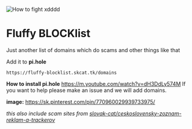 
![How to fight xdddd](https://i.imgur.com/f3cZUDE.png "OG:Image")
# Fluffy BLOCKlist
Just another list of domains which do scams and other things like that

Add it to **pi.hole**
```
https://fluffy-blocklist.skcat.tk/domains
```
**How to install pi.hole**
https://m.youtube.com/watch?v=dH3DdLy574M
If you want to help please make an issue and we will add domains.


**image:**
https://sk.pinterest.com/pin/770960029939733975/

*this also include scam sites from [slovak-cat/ceskoslovensky-zoznam-reklam-a-trackerov](https://github.com/slovak-cat/ceskoslovensky-zoznam-reklam-a-trackerov)*
